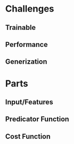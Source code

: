 # Challenges
## Trainable


## Performance
 

## Generization


# Parts
## Input/Features

## Predicator Function

## Cost Function
